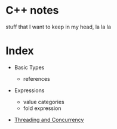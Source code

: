 # C++ notes
stuff that I want to keep in my head, la la la


# Index
- Basic Types
  - references
- Expressions
  - value categories
  - fold expression

- [Threading and Concurrency](https://github.com/wiertek/CppNotes/blob/master/doc/Concurrency.md)
